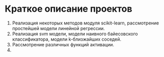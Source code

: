 # Краткое описание проектов
1. Реализация некоторых методов модуля scikit-learn, рассмотрение простейшей модели линейной регрессии.
2. Реализация svm модели, модели наивного байесовского классификатора, модели k-близжайших соседей.
3. Рассмотрение различных функций активации.
4. 
